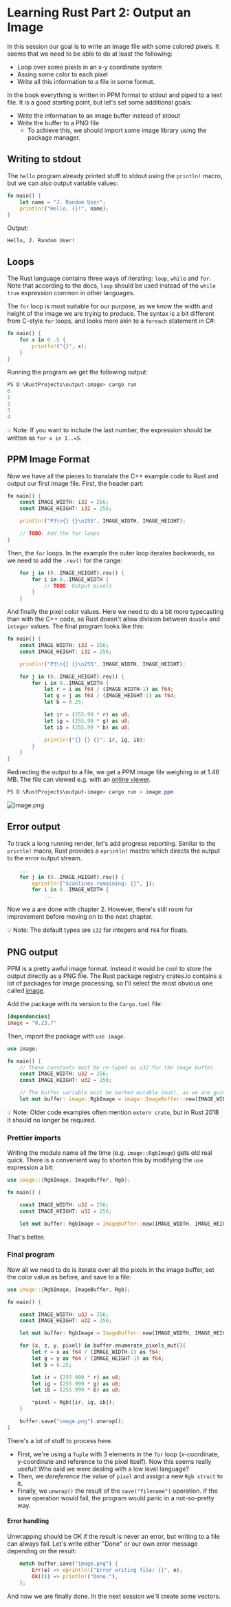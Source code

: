 # Learning Rust Part 2: Output an Image

In this session our goal is to write an image file with some colored pixels. It seems that we need to be able to do at least the following:

* Loop over some pixels in an x-y coordinate system
* Assing some color to each pixel
* Write all this information to a file in some format.

In the book everything is written in PPM format to stdout and piped to a text file. It is a good starting point, but let's set some additional goals:

* Write the information to an image buffer instead of stdout
* Write the buffer to a PNG file
    * To achieve this, we should import some image library using the package manager. 


## Writing to stdout

The ```hello``` program already printed stuff to stdout using the ```println!``` macro, but we can also output variable values:
```rust
fn main() {
    let name = "J. Random User";
    println!("Hello, {}!", name);
}
```
Output:

```
Hello, J. Random User!
```

## Loops

The Rust language contains three ways of iterating: ```loop```, ```while``` and ```for```. Note that according to the docs, ```loop``` should be used instead of the ```while true``` expression common in other languages.

The ```for``` loop is most suitable for our purpose, as we know the width and height of the image we are trying to produce. The syntax is a bit different from C-style ```for``` loops, and looks more akin to a ```foreach``` statement in C#:
```rust
fn main() {
    for x in 0..5 {
        println!("{}", x);
    }
}
```

Running the program we get the following output:

```powershell
PS D:\RustProjects\output-image> cargo run
0
1
2
3
4
```

💡 Note: If you want to include the last number, the expression should be written as ```for x in 1..=5```.

## PPM Image Format

Now we have all the pieces to translate the C++ example code to Rust and output our first image file. First, the header part:

```rust
fn main() {
    const IMAGE_WIDTH: i32 = 256;
    const IMAGE_HEIGHT: i32 = 256;

    println!("P3\n{} {}\n255", IMAGE_WIDTH, IMAGE_HEIGHT);

    // TODO: Add the for loops
}
```
Then, the ```for``` loops. In the example the outer loop iterates backwards, so we need to add the ```.rev()``` for the range:
```rust
    for j in (0..IMAGE_HEIGHT).rev() {
        for i in 0..IMAGE_WIDTH {
            // TODO: Output pixels
        }
    }
```
And finally the pixel color values. Here we need to do a bit more typecasting than with the C++ code, as Rust doesn't allow division between ```double``` and ```integer``` values. The final program looks like this:
```rust
fn main() {
    const IMAGE_WIDTH: i32 = 256;
    const IMAGE_HEIGHT: i32 = 256;

    println!("P3\n{} {}\n255", IMAGE_WIDTH, IMAGE_HEIGHT);

    for j in (0..IMAGE_HEIGHT).rev() {
        for i in 0..IMAGE_WIDTH {
            let r = i as f64 / (IMAGE_WIDTH-1) as f64;
            let g = j as f64 / (IMAGE_HEIGHT-1) as f64;
            let b = 0.25;

            let ir = (255.99 * r) as u8;
            let ig = (255.99 * g) as u8;
            let ib = (255.99 * b) as u8;

            println!("{} {} {}", ir, ig, ib);
        }
    }
}
```
Redirecting the output to a file, we get a PPM image file weighing in at 1.46 MB. The file can viewed e.g. with an [online viewer](http://cs.rhodes.edu/welshc/COMP141_F16/ppmReader.html).
```powershell
PS D:\RustProjects\output-image> cargo run > image.ppm
```
![image.png](image.png)

## Error output
To track a long running render, let's add progress reporting. Similar to the ```println!``` macro, Rust provides a ```eprintln!``` mactro which directs the output to the error output stream.

```rust
    ...
    for j in (0..IMAGE_HEIGHT).rev() {
        eprintln!("Scanlines remaining: {}", j);
        for i in 0..IMAGE_WIDTH {
            ...
```
Now we a are done with chapter 2. However, there's still room for improvement before moving on to the next chapter.

💡 Note: The default types are ```i32``` for integers and ```f64``` for floats.

## PNG output

PPM is a pretty awful image format. Instead it would be cool to store the output directly as a PNG file. The Rust package registry crates.io contains a lot of packages for image processing, so I'll select the most obvious one called [image](https://crates.io/crates/image).

Add the package with its version to the ```Cargo.toml``` file:
```toml
[dependencies]
image = "0.23.7"
```

Then, import the package with ```use image```.

```rust
use image;

fn main() {
    // These constants must be re-typed as u32 for the image buffer.
    const IMAGE_WIDTH: u32 = 256;
    const IMAGE_HEIGHT: u32 = 256;

    // The buffer variable must be marked mutable (mut), as we are going to alter the values in our for loops.
    let mut buffer: image::RgbImage = image::ImageBuffer::new(IMAGE_WIDTH, IMAGE_HEIGHT);
```
💡 Note: Older code examples often mention ```extern crate```, but in Rust 2018 it should no longer be required.

### Prettier imports

Writing the module name all the time (e.g. ```image::RgbImage```) gets old real quick. There is a convenient way to shorten this by modifying the ```use``` expression a bit:
```rust
use image::{RgbImage, ImageBuffer, Rgb};

fn main() {

    const IMAGE_WIDTH: u32 = 256;
    const IMAGE_HEIGHT: u32 = 256;

    let mut buffer: RgbImage = ImageBuffer::new(IMAGE_WIDTH, IMAGE_HEIGHT);
```
That's better.

### Final program

Now all we need to do is iterate over all the pixels in the image buffer, set the color value as before, and save to a file:
```rust
use image::{RgbImage, ImageBuffer, Rgb};

fn main() {

    const IMAGE_WIDTH: u32 = 256;
    const IMAGE_HEIGHT: u32 = 256;

    let mut buffer: RgbImage = ImageBuffer::new(IMAGE_WIDTH, IMAGE_HEIGHT);

    for (x, z, y, pixel) in buffer.enumerate_pixels_mut(){
        let r = x as f64 / (IMAGE_WIDTH-1) as f64;
        let g = y as f64 / (IMAGE_HEIGHT-1) as f64;
        let b = 0.25;

        let ir = (255.999 * r) as u8;
        let ig = (255.999 * g) as u8;
        let ib = (255.999 * b) as u8;

        *pixel = Rgb([ir, ig, ib]);
    }

    buffer.save("image.png").unwrap();
}
```
There's a lot of stuff to process here.
* First, we're using a ```Tuple``` with 3 elements in the ```for``` loop (x-coordinate, y-coordinate and reference to the pixel itself). Now this seems really useful! Who said we were dealing with a low level language?
* Then, we *dereference* the value of ```pixel``` and assign a new ```Rgb struct``` to it.
* Finally, we ```unwrap()``` the result of the ```save("filename")``` operation. If the save operation would fail, the program would panic in a not-so-pretty way.

#### Error handling

Unwrapping should be OK if the result is never an error, but writing to a file can always fail. Let's write either "Done" or our own error message depending on the result:
```rust
    match buffer.save("image.png") {
        Err(e) => eprintln!("Error writing file: {}", e),
        Ok(()) => println!("Done."),
    };
```

And now we are finally done. In the next session we'll create some vectors.